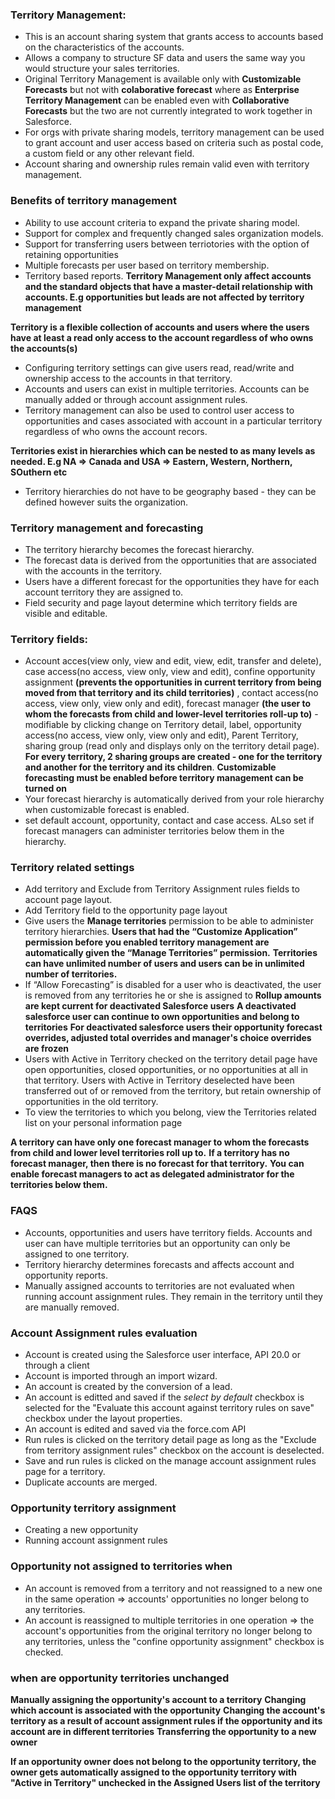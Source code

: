 ### Territory Management:
* This is an account sharing system that grants access to accounts based on the characteristics of the accounts.
* Allows a company to structure SF data and users the same way you would structure your sales territories.
* Original Territory Management is available only with **Customizable Forecasts** but not with **colaborative forecast** where as **Enterprise Territory Management** can be enabled even with **Collaborative Forecasts** but the two are not currently integrated to work together in Salesforce.
* For orgs with private sharing models, territory management can be used to grant account and user access based on criteria such as postal code, a custom field or any other relevant field.
* Account sharing and ownership rules remain valid even with territory management.

### Benefits of territory management
* Ability to use account criteria to expand the private sharing model.
* Support for complex and frequently changed sales organization models.
* Support for transferring users between terriotories with the option of retaining opportunities
* Multiple forecasts per user based on territory membership.
* Territory based reports.
**Territory Management only affect accounts and the standard objects that have a master-detail relationship with accounts. E.g opportunities but leads are not affected by territory management**

**Territory is a flexible collection of accounts and users where the users have at least a read only access to the account regardless of who owns the accounts(s)**
* Configuring territory settings can give users read, read/write and ownership access to the accounts in that territory.
* Accounts and users can exist in multiple territories. Accounts can be manually added or through account assignment rules.
* Territory management can also be used to control user access to opportunities and cases associated with account in a particular territory regardless of who owns the account recors.

**Territories exist in hierarchies which can be nested to as many levels as needed. E.g NA => Canada and USA => Eastern, Western, Northern, SOuthern etc**
* Territory hierarchies do not have to be geography based - they can be defined however suits the organization.

### Territory management and forecasting
* The territory hierarchy becomes the forecast hierarchy.
* The forecast data is derived from the opportunities that are associated with the accounts in the territory.
* Users have a different forecast for the opportunities they have for each account territory they are assigned to.
* Field security and page layout determine which territory fields are visible and editable.

### Territory fields:
* Account acces(view only, view and edit, view, edit, transfer and delete), case access(no access, view only, view and edit), confine opportunity assignment **(prevents the opportunities in current territory from being moved from that territory and its child territories)** , contact access(no access, view only, view only and edit), forecast manager **(the user to whom the forecasts from child and lower-level territories roll-up to)** - modifiable by clicking change on Territory detail, label, opportunity access(no access, view only, view only and edit), Parent Territory, sharing group (read only and displays only on the territory detail page). **For every territory, 2 sharing groups are created - one for the territory and another for the territory and its children**. 
**Customizable forecasting must be enabled before territory management can be turned on**
* Your forecast hierarchy is automatically derived from your role hierarchy when customizable forecast is enabled.
* set default account, opportunity, contact and case access. ALso set if forecast managers can administer territories below them in the hierarchy.
### Territory related settings
* Add territory and Exclude from Territory Assignment rules fields to account page layout.
* Add Territory field to the opportunity page layout
* Give users the **Manage territories** permission to be able to administer territory hierarchies. **Users that had the “Customize Application” permission before you enabled territory management are automatically given the “Manage Territories” permission.**
**Territories can have unlimited number of users and users can be in unlimited number of territories.**
*  If “Allow Forecasting” is disabled for a user who is deactivated, the user is removed from any territories he or she is assigned to
**Rollup amounts are kept current for deactivated Salesforce users**
**A deactivated salesforce user can continue to own opportunities and belong to territories**
**For deactivated salesforce users their opportunity forecast overrides, adjusted  total overrides and manager's choice overrides are frozen**
* Users with Active in Territory checked on the territory detail page have open opportunities, closed opportunities, or no
opportunities at all in that territory. Users with Active in Territory deselected have been transferred out of or removed
from the territory, but retain ownership of opportunities in the old territory.
* To view the territories to which you belong, view the Territories related list on your personal information page

**A territory can have only one forecast manager to whom the forecasts from child and lower level territories roll up to.**
**If a territory has no forecast manager, then there is no forecast for that territory.**
**You can enable forecast managers to act as delegated administrator for the territories below them.**

### FAQS
* Accounts, opportunities and users have territory fields. Accounts and user can have multiple territories but an opportunity can only be assigned to one territory.
* Territory hierarchy determines forecasts and affects account and opportunity reports.
* Manually assigned accounts to territories are not evaluated when running account assignment rules. They remain in the territory until they are manually removed.

### Account Assignment rules evaluation
* Account is created using the Salesforce user interface, API 20.0 or through a client
* Account is imported through an import wizard.
* An account is created by the conversion of a lead.
* An account is editted and saved if the *select by default* checkbox is selected for the "Evaluate this account against territory rules on save" checkbox under the layout properties.
* An account is edited and saved via the force.com API
* Run rules is clicked on the territory detail page as long as the "Exclude from territory assignment rules" checkbox on the account is deselected.
* Save and run rules is clicked on the manage account assignment rules page for a territory.
* Duplicate accounts are merged.

### Opportunity territory assignment
* Creating a new opportunity
* Running account assignment rules

### Opportunity not assigned to territories when
* An account is removed from a territory and not reassigned to a new one in the same operation => accounts' opportunities no longer belong to any territories.
* An account is reassigned to multiple territories in one operation => the account's opportunities from the original territory no longer belong to any territories, unless the "confine opportunity assignment" checkbox is checked.

### when are opportunity territories unchanged
**Manually assigning the opportunity's account to a territory**
**Changing which account is associated with the opportunity**
**Changing the account's territory as a result of account assignment rules if the opportunity and its account are in different territories**
**Transferring the opportunity to a new owner**

**If an opportunity owner does not belong to the opportunity territory, the owner gets automatically assigned to the opportunity territory with "Active in Territory" unchecked in the Assigned Users list of the territory**





